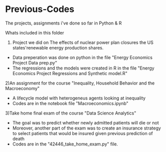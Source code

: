 # Previous-Codes
The projects, assignments i've done so far in Python &amp; R

Whats included in this folder

1) Project we did on The effects of nuclear power plan closures the US states'renewable energy production shares.
 - Data preperation was done on python in the file "Energy Economics Project Data prep.py"
 - The regressions and the models were created in R in the file "Energy Economics Project Regressions and Synthetic model.R"

2)An assignment for the course "Inequality, Household Behavior and the Macroeconomy"
 - A lifecycle model with heterogeneus agents looking at inequality
 - Codes are in the notebook file "Macroeconomics.ipynb"

3)Take home final exam of the course "Data Science Analytics"
 - The goal was to predict whether newly admitted patients will die or not
 - Moreover, another part of the exam was to create an insurance strategy to select patients that would be insured given previous prediction of death
 - Codes are in the "42446_take_home_exam.py" file.

